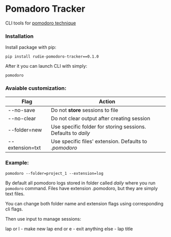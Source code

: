 # Pomadoro Tracker

CLI tools for [pomodoro technique](https://en.wikipedia.org/wiki/Pomodoro_Technique)

### Installation

Install package with pip:

`pip install rudie-pomodoro-tracker==0.1.0`

After it you can launch CLI with simply:

`pomodoro`

### Avaiable customization:

| Flag | Action |
| --- | --- |
| --no-save | Do not **store** sessions to file |
| --no-clear | Do not clear output after creating session |
| --folder=new | Use specific folder for storing sessions. Defaults to *daily* |
| --extension=txt | Use specific files' extension. Defaults to *.pomodoro* |

### Example:

`pomodoro --folder=project_1 --extension=log`

By default all pomodoro logs stored in folder called *daily* where you run `pomodoro` command.
Files have extension .pomodoro, but they are simply text files.

You can change both folder name and extension flags using corresponding cli flags.


Then use input to manage sessions:

lap or l      - make new lap
end or e      - exit
anything else - lap title
